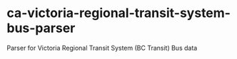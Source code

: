 ca-victoria-regional-transit-system-bus-parser
==============================================

Parser for Victoria Regional Transit System (BC Transit) Bus data
